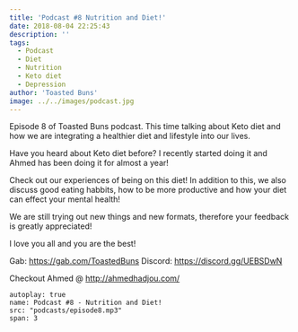```yaml
---
title: 'Podcast #8 Nutrition and Diet!'
date: 2018-08-04 22:25:43
description: ''
tags:
  - Podcast
  - Diet
  - Nutrition
  - Keto diet
  - Depression
author: 'Toasted Buns'
image: ../../images/podcast.jpg
---
```


Episode 8 of Toasted Buns podcast. This time talking about Keto diet and how we are integrating a healthier diet and lifestyle into our lives.

Have you heard about Keto diet before? I recently started doing it and Ahmed has been doing it for almost a year!

Check out our experiences of being on this diet!
In addition to this, we also discuss good eating habbits, how to be more productive and how your diet can effect your mental health!

We are still trying out new things and new formats, therefore your
feedback is greatly appreciated!

I love you all and you are the best!

Gab: https://gab.com/ToastedBuns
Discord: https://discord.gg/UEBSDwN

<script async src="//pagead2.googlesyndication.com/pagead/js/adsbygoogle.js"></script><ins class="adsbygoogle" style="display:block; text-align:center;"  data-ad-layout="in-article"  data-ad-format="fluid"  data-ad-client="ca-pub-2164900147810573"  data-ad-slot="8817307412"></ins><script>(adsbygoogle = window.adsbygoogle || []).push({});</script>

Checkout Ahmed @ http://ahmedhadjou.com/

```audio
autoplay: true
name: Podcast #8 - Nutrition and Diet!
src: "podcasts/episode8.mp3"
span: 3
```
